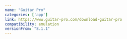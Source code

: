 ```yaml
---
name: "Guitar Pro"
categories: ['app']
link: https://www.guitar-pro.com/download-guitar-pro
compatibility: emulation
versionFrom: "8.1.1"
---
```


